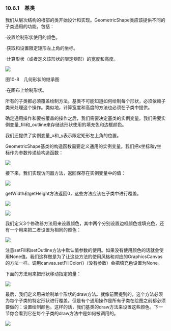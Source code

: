    

### 10.6.1　基类

我们从层次结构的根部的类开始设计和实现。GeometricShape类应该提供不同的子类通用的功能，包括：

·设置绘制形状使用的颜色。

·获取和设置限定矩形左上角的坐标。

·计算形状（或者定义该形状的限定矩形）的宽度和高度。

![](0-Assets/Epubook/程序员编程语言经典合集（计算机科学丛书5册套装），javapython编程语言含经典教材龙书《编译原理》%20(Bruce%20Eckel%20%20Alfred%20V.%20Aho%20%20Monica%20S.%20Lam%20etc.)%20(Z-Library)/images/image07545.jpeg)

图10-8　几何形状的继承图

·在画布上绘制形状。

所有的子类都必须覆盖绘制方法。基类不可能知道如何绘制每个形状，必须依赖子类来处理这个操作。类似地，计算宽度和高度的方法也必须在子类中提供。

确定通用操作和要被覆盖的操作之后，我们需要决定基类的实例变量。我们需要实例变量_fill和_outline来存储该形状使用的填充色和边框颜色。

我们还提供了实例变量_x和_y表示限定矩形左上角的位置。

GeometricShape基类的构造函数需要定义通用的实例变量。我们把x坐标和y坐标作为参数传递给构造函数：

![](0-Assets/Epubook/程序员编程语言经典合集（计算机科学丛书5册套装），javapython编程语言含经典教材龙书《编译原理》%20(Bruce%20Eckel%20%20Alfred%20V.%20Aho%20%20Monica%20S.%20Lam%20etc.)%20(Z-Library)/images/image07546.jpeg)

接下来，我们实现访问器方法，返回保存在实例变量中的值：

![](0-Assets/Epubook/程序员编程语言经典合集（计算机科学丛书5册套装），javapython编程语言含经典教材龙书《编译原理》%20(Bruce%20Eckel%20%20Alfred%20V.%20Aho%20%20Monica%20S.%20Lam%20etc.)%20(Z-Library)/images/image07547.jpeg)

getWidth和getHeight方法返回0，这些方法应该在子类中进行覆盖。

![](0-Assets/Epubook/程序员编程语言经典合集（计算机科学丛书5册套装），javapython编程语言含经典教材龙书《编译原理》%20(Bruce%20Eckel%20%20Alfred%20V.%20Aho%20%20Monica%20S.%20Lam%20etc.)%20(Z-Library)/images/image07548.jpeg)

![](0-Assets/Epubook/程序员编程语言经典合集（计算机科学丛书5册套装），javapython编程语言含经典教材龙书《编译原理》%20(Bruce%20Eckel%20%20Alfred%20V.%20Aho%20%20Monica%20S.%20Lam%20etc.)%20(Z-Library)/images/image07549.jpeg)

我们定义3个修改器方法用来设置颜色，其中两个分别设置边框颜色或填充色，还有一个用来把二者设置为相同的颜色：

![](0-Assets/Epubook/程序员编程语言经典合集（计算机科学丛书5册套装），javapython编程语言含经典教材龙书《编译原理》%20(Bruce%20Eckel%20%20Alfred%20V.%20Aho%20%20Monica%20S.%20Lam%20etc.)%20(Z-Library)/images/image07550.jpeg)

注意setFill和setOutline方法中默认值参数的使用。如果没有使用颜色的话就会使用None值。我们这样做是为了让这些方法的使用风格和对应的GraphicsCanvas的方法一样。调用canvas.setFillColor()（没有参数）会把填充色设置为None。

下面的方法用来把形状移动指定的量：

![](0-Assets/Epubook/程序员编程语言经典合集（计算机科学丛书5册套装），javapython编程语言含经典教材龙书《编译原理》%20(Bruce%20Eckel%20%20Alfred%20V.%20Aho%20%20Monica%20S.%20Lam%20etc.)%20(Z-Library)/images/image07551.jpeg)

最后，我们定义用来绘制单个形状的draw方法。就像前面提到的，这个方法必须为每个子类的特定形状进行覆盖。但是有个通用操作是所有子类在绘图之前都必须要做的：设置绘制颜色。这样的话，我们基类的draw方法来设置这些颜色。下一节你会看到它在每个子类的draw方法中是如何被调用的。

![](0-Assets/Epubook/程序员编程语言经典合集（计算机科学丛书5册套装），javapython编程语言含经典教材龙书《编译原理》%20(Bruce%20Eckel%20%20Alfred%20V.%20Aho%20%20Monica%20S.%20Lam%20etc.)%20(Z-Library)/images/image07552.jpeg)